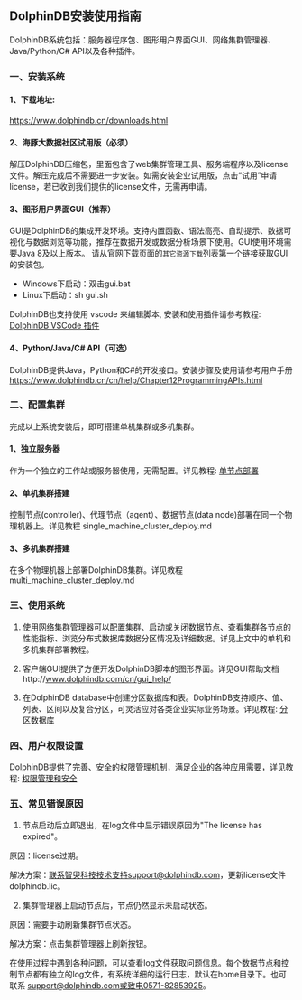 ## DolphinDB安装使用指南

DolphinDB系统包括：服务器程序包、图形用户界面GUI、网络集群管理器、Java/Python/C# API以及各种插件。

### 一、安装系统

#### 1、下载地址: 

https://www.dolphindb.cn/downloads.html

#### 2、海豚大数据社区试用版（必须）

解压DolphinDB压缩包，里面包含了web集群管理工具、服务端程序以及license文件。解压完成后不需要进一步安装。如需安装企业试用版，点击“试用”申请license，若已收到我们提供的license文件，无需再申请。

#### 3、图形用户界面GUI（推荐）

GUI是DolphinDB的集成开发环境。支持内置函数、语法高亮、自动提示、数据可视化与数据浏览等功能，推荐在数据开发或数据分析场景下使用。GUI使用环境需要Java 8及以上版本。
请从官网下载页面的`其它资源下载`列表第一个链接获取GUI的安装包。
* Windows下启动：双击gui.bat
* Linux下启动：sh gui.sh

DolphinDB也支持使用 vscode 来编辑脚本, 安装和使用插件请参考教程: [DolphinDB VSCode 插件](vscode_extension.md)

#### 4、Python/Java/C# API（可选）

DolphinDB提供Java，Python和C#的开发接口。安装步骤及使用请参考用户手册 https://www.dolphindb.cn/cn/help/Chapter12ProgrammingAPIs.html

### 二、配置集群

完成以上系统安装后，即可搭建单机集群或多机集群。

#### 1、独立服务器

作为一个独立的工作站或服务器使用，无需配置。详见教程: [单节点部署](standalone_server.md)

#### 2、单机集群搭建

控制节点(controller)、代理节点（agent）、数据节点(data node)部署在同一个物理机器上。详见教程 
single_machine_cluster_deploy.md

#### 3、多机集群搭建
在多个物理机器上部署DolphinDB集群。详见教程
multi_machine_cluster_deploy.md

### 三、使用系统

1. 使用网络集群管理器可以配置集群、启动或关闭数据节点、查看集群各节点的性能指标、浏览分布式数据库数据分区情况及详细数据。详见上文中的单机和多机集群部署教程。

2. 客户端GUI提供了方便开发DolphinDB脚本的图形界面。详见GUI帮助文档http://www.dolphindb.com/cn/gui_help/

3. 在DolphinDB database中创建分区数据库和表。DolphinDB支持顺序、值、列表、区间以及复合分区，可灵活应对各类企业实际业务场景。详见教程: [分区数据库](database.md)

### 四、用户权限设置

DolphinDB提供了完善、安全的权限管理机制，满足企业的各种应用需要，详见教程: [权限管理和安全](ACL_and_Security.md) 


### 五、常见错误原因
1. 节点启动后立即退出，在log文件中显示错误原因为"The license has expired"。

原因：license过期。

解决方案：联系智臾科技技术支持support@dolphindb.com，更新license文件dolphindb.lic。

2. 集群管理器上启动节点后，节点仍然显示未启动状态。

原因：需要手动刷新集群节点状态。

解决方案：点击集群管理器上刷新按钮。

在使用过程中遇到各种问题，可以查看log文件获取问题信息。每个数据节点和控制节点都有独立的log文件，有系统详细的运行日志，默认在home目录下。也可联系 support@dolphindb.com或致电0571-82853925。

